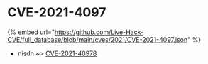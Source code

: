 # CVE-2021-4097
{% embed url="https://github.com/Live-Hack-CVE/full_database/blob/main/cves/2021/CVE-2021-4097.json" %}

* nisdn ~> [CVE-2021-40978](https://www.alice-snow.ru/2021/database/cve-2021-4097/cve-2021-40978-nisdn)